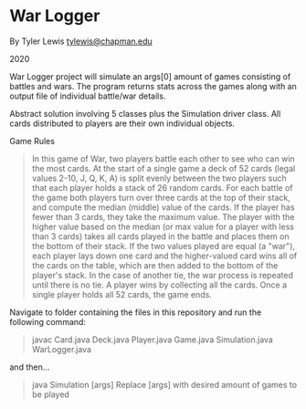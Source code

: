 # War Logger

By Tyler Lewis
   tylewis@chapman.edu

   2020

War Logger project will simulate an args[0] amount of games consisting of battles and wars. The program returns stats across the games along with an output file of individual battle/war details.

Abstract solution involving 5 classes plus the Simulation driver class. All cards distributed to players are their own individual objects.

Game Rules
> In this game of War, two players battle each other to see who can win the most cards. At the start of a single game a deck of 52 cards (legal values 2-10, J, Q, K, A) is split evenly between the two players such that each player holds a stack of 26 random cards. For each battle of the game both players turn over three cards at the top of their stack, and compute the median (middle) value of the cards. If the player has fewer than 3 cards, they take the maximum value. The player with the higher value based on the median (or max value for a player with less than 3 cards) takes all cards played in the battle and places them on the bottom of their stack. If the two values played are equal (a "war"), each player lays down one card and the higher-valued card wins all of the cards on the table, which are then added to the bottom of the player's stack. In the case of another tie, the war process is repeated until there is no tie.
> A player wins by collecting all the cards. Once a single player holds all 52 cards, the game ends.


Navigate to folder containing the files in this repository and run the following command:

> javac Card.java Deck.java Player.java Game.java Simulation.java WarLogger.java

and then...

> java Simulation [args]
Replace [args] with desired amount of games to be played
